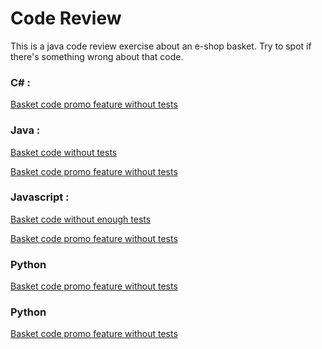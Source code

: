 # Code Review

This is a java code review exercise about an e-shop basket.
Try to spot if there's something wrong about that code.


### C# :

[Basket code promo feature without tests](https://github.com/bhugot/code-review-interview/pull/2/files)


### Java :
 
[Basket code without tests](https://github.com/Tarcaye/code-review-interview/pull/1/files)

[Basket code promo feature without tests](https://github.com/Tarcaye/code-review-interview/pull/2/files)


### Javascript :

[Basket code without enough tests](https://github.com/Tarcaye/code-review-interview/pull/3/files)

[Basket code promo feature without tests](https://github.com/Tarcaye/code-review-interview/pull/4/files)

### Python

[Basket code promo feature without tests](https://github.com/Tarcaye/code-review-interview/pull/11/files)

### Python

[Basket code promo feature without tests](https://github.com/Tarcaye/code-review-interview/pull/12/files)
